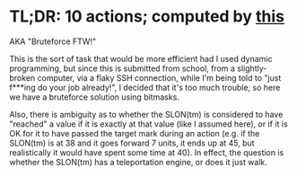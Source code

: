 # TL;DR: 10 actions; computed by [this](./main.py)

AKA "Bruteforce FTW!"

This is the sort of task that would be more efficient had I used dynamic programming, but since this is submitted from school, from a slightly-broken computer, via a flaky SSH connection, while I'm being told to "just f***ing do your job already!", I decided that it's too much trouble, so here we have a bruteforce solution using bitmasks.

Also, there is ambiguity as to whether the SLON(tm) is considered to have "reached" a value if it is exactly at that value (like I assumed here), or if it is OK for it to have passed the target mark during an action (e.g. if the SLON(tm) is at 38 and it goes forward 7 units, it ends up at 45, but realistically it would have spent some time at 40). In effect, the question is whether the SLON(tm) has a teleportation engine, or does it just walk.
